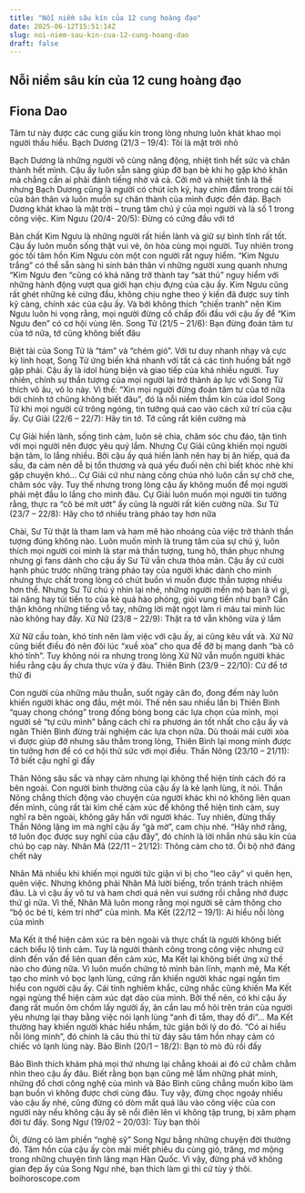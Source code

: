 ```yaml
---
title: "Nỗi niềm sâu kín của 12 cung hoàng đạo"
date: 2025-06-12T15:51:14Z
slug: noi-niem-sau-kin-cua-12-cung-hoang-dao
draft: false
---
```


## Nỗi niềm sâu kín của 12 cung hoàng đạo

## Fiona Dao

Tâm tư này được các cung giấu kín trong lòng nhưng luôn khát khao mọi người thấu hiểu.
 Bạch Dương (21/3 – 19/4): Tôi là mặt trời nhỏ
 
Bạch Dương là những người vô cùng năng động, nhiệt tình hết sức và chân thành hết mình. Cậu ấy luôn sẵn sàng giúp đỡ bạn bè khi họ gặp khó khăn mà chẳng cần ai phải đánh tiếng nhờ vả cả. Cởi mở và nhiệt tình là thế nhưng Bạch Dương cũng là người có chút ích kỷ, hay chìm đắm trong cái tôi của bản thân và luôn muốn sự chân thành của mình được đền đáp. Bạch Dương khát khao là mặt trời – trung tâm chú ý của mọi người và là số 1 trong công việc.
 Kim Ngưu (20/4- 20/5): Đừng có cứng đầu với tớ
 
Bản chất Kim Ngưu là những người rất hiền lành và giữ sự bình tĩnh rất tốt. Cậu ấy luôn muốn sống thật vui vẻ, ôn hòa cùng mọi người. Tuy nhiên trong góc tối tâm hồn Kim Ngưu còn một con người rất nguy hiểm. “Kim Ngưu trắng” có thể sẵn sàng hi sinh bản thân vì những người xung quanh nhưng “Kim Ngưu đen “cũng có khả năng trở thành tay “sát thủ” nguy hiểm với những hành động vượt qua giới hạn chịu đựng của cậu ấy. Kim Ngưu cũng rất ghét những kẻ cứng đầu, không chịu nghe theo ý kiến đã được suy tính kỹ càng, chính xác của cậu ấy. Và bởi không thích “chiến tranh” nên Kim Ngưu luôn hi vọng rằng, mọi người đừng cố chấp đối đầu với cậu ấy để “Kim Ngưu đen” có cơ hội vùng lên.
 Song Tử (21/5 – 21/6): Bạn đừng đoán tâm tư của tớ nữa, tớ cũng không biết đâu
 
Biệt tài của Song Tử là “tám” và “chém gió”. Với tư duy nhanh nhạy và cực kỳ linh hoạt, Song Tử ứng biến khá nhanh với tất cả các tình huống bất ngờ gặp phải. Cậu ấy là idol hùng biện và giao tiếp của khá nhiều người. Tuy nhiên, chính sự thần tượng của mọi người lại trở thành áp lực với Song Tử thích vô âu, vô lo này. Vì thế: “Xin mọi người đừng đoán tâm tư của tớ nữa bởi chính tớ chũng không biết đâu”, đó là nỗi niềm thầm kín của idol Song Tử khi mọi người cứ trông ngóng, tin tưởng quá cao vào cách xử trí của cậu ấy.
 Cự Giải (22/6 – 22/7): Hãy tin tớ. Tớ cũng rất kiên cường mà
 
Cự Giải hiền lành, sống tình cảm, luôn sẻ chia, chăm sóc chu đáo, tận tình với mọi người nên được yêu quý lắm. Nhưng Cự Giải cũng khiến mọi người bận tâm, lo lắng nhiều. Bởi cậu ấy quá hiền lành nên hay bị ăn hiếp, quá đa sầu, đa cảm nên dễ bị tổn thương và quá yếu đuối nên chỉ biết khóc nhè khi gặp chuyện khó… Cự Giải cứ như nàng công chúa nhỏ luôn cần sự chở che, chăm sóc vậy. Tuy thế nhưng trong lòng cậu ấy không muốn để mọi người phải mệt đầu lo lắng cho mình đâu. Cự Giải luôn muốn mọi người tin tưởng rằng, thực ra “cô bé mít ướt” ấy cũng là người rất kiên cường nữa.
 Sư Tử (23/7 – 22/8): Hãy cho tớ nhiều tràng pháo tay hơn nữa
 
Chài, Sư Tử thật là tham lam và ham mê hào nhoáng của việc trở thành thần tượng đúng không nào. Luôn muốn mình là trung tâm của sự chú ý, luôn thích mọi người coi mình là star mà thần tượng, tung hô, thán phục nhưng nhưng gì fans dành cho cậu ấy Sư Tử vẫn chưa thỏa mãn. Cậu ấy cứ cười hạnh phúc trước những tràng pháo tay của người khác dành cho mình nhưng thực chất trong lòng có chút buồn vì muốn được thần tượng nhiều hơn thế. Nhưng Sư Tử chú ý nhìn lại nhé, những người mến mộ bạn là vì gì, tài năng hay túi tiền to của kẻ quá hào phóng, giỏi vung tiền như bạn? Cẩn thận không những tiếng vỗ tay, những lời mật ngọt làm rỉ máu tai mình lúc nào không hay đấy.
 Xử Nữ (23/8 – 22/9): Thật ra tớ vẫn không vừa ý lắm
 
Xử Nữ cầu toàn, khó tính nên làm việc với cậu ấy, ai cũng kêu vất vả. Xử Nữ cũng biết điều đó nên đôi lúc “xuề xòa” cho qua để đỡ bị mang danh “bà cô khó tính”. Tuy không nói ra nhưng trong lòng Xử Nữ vẫn muốn người khác hiểu rằng cậu ấy chưa thực vừa ý đâu.
 Thiên Bình (23/9 – 22/10): Cứ để tớ thử đi
 
Con người của những mâu thuẫn, suốt ngày cân đo, đong đếm này luôn khiến người khác ong đầu, mệt mỏi. Thế nên sau nhiều lần bị Thiên Bình “quay chong chóng” trong đống bòng bong các lựa chọn của mình, mọi người sẽ “tự cứu mình” bằng cách chỉ ra phương án tốt nhất cho cậu ấy và ngăn Thiên Bình đừng trải nghiệm các lựa chọn nữa. Dù thoải mái cười xòa vì được giúp đỡ nhưng sâu thẳm trong lòng, Thiên Bình lại mong mình được tin tưởng hơn để có cơ hội thử sức với mọi điều.
 Thần Nông (23/10 – 21/11): Tớ biết cậu nghĩ gì đấy
 
Thân Nông sâu sắc và nhạy cảm nhưng lại không thể hiện tính cách đó ra bên ngoài. Con người bình thường của cậu ấy là kẻ lạnh lùng, ít nói. Thần Nông chẳng thích động vào chuyện của người khác khi nó không liên quan đến mình, cũng rất tài kìm chế cảm xúc để không thể hiện tình cảm, suy nghĩ ra bên ngoài, không gây hấn với người khác. Tuy nhiên, đừng thấy Thần Nông lặng im mà nghĩ cậu ấy “gà mờ”, cam chịu nhé. “Hãy nhớ rằng, tớ luôn đọc được suy nghĩ của cậu đấy”, đó chính là lời nhắn nhủ sâu kín của chú bọ cạp này.
 Nhân Mã (22/11 – 21/12): Thông cảm cho tớ. Ôi bộ nhớ đáng chết này
 
Nhân Mã nhiều khi khiến mọi người tức giận vì bị cho “leo cây” vì quên hẹn, quên việc. Nhưng không phải Nhân Mã lười biếng, trốn tránh trách nhiệm đâu. Là vì cậu ấy vô tư và ham chơi quá nên vui sướng rồi chẳng nhớ được thứ gì nữa. Vì thế, Nhân Mã luôn mong rằng mọi người sẽ cảm thông cho “bộ óc bé tí, kém trí nhớ” của mình.
 Ma Kết (22/12 – 19/1): Ai hiểu nỗi lòng của mình
 
Ma Kết ít thể hiện cảm xúc ra bên ngoài và thực chất là người không biết cách biểu lộ tình cảm. Tuy là người thành công trong công việc nhưng cứ dính đến vấn đề liên quan đến cảm xúc, Ma Kết lại không biết ứng xử thế nào cho đúng nữa. Vì luôn muốn chứng tỏ mình bản lĩnh, mạnh mẽ, Ma Kết tạo cho mình vỏ bọc lạnh lùng, cứng rắn khiến người khác ngại ngần tìm hiểu con người cậu ấy. Cái tính nghiêm khắc, cứng nhắc cũng khiến Ma Kết ngại ngùng thể hiện cảm xúc dạt dào của mình. Bởi thế nên, có khi cậu ấy đang rất muốn ôm chồm lấy người ấy, ân cần lau mồ hôi trên trán của người yêu nhưng lại thay bằng việc nói lạnh lùng “anh đi tắm, thay đồ đi”… Ma Kết thường hay khiến người khác hiểu nhầm, tức giận bởi lý do đó. “Có ai hiểu nỗi lòng mình”, đó chính là câu thủ thỉ từ đáy sâu tâm hồn nhạy cảm có chiếc vỏ lạnh lùng này.
 Bảo Bình (20/1 – 18/2): Bạn tò mò đủ rồi đấy
 
Bảo Bình thích khám phá mọi thứ nhưng lại chẳng khoái ai đó cứ chằm chằm nhìn theo cậu ấy đâu. Biết rằng bọn bạn cũng mê lắm những phát minh, những đồ chơi công nghệ của mình và Bảo Bình cũng chẳng muốn kibo làm bạn buồn vì không được chơi cùng đâu. Tuy vậy, đừng chọc ngoáy nhiều vào cậu ấy nhé, cũng đừng có dòm mắt quá lâu vào công việc của con người này nếu không cậu ấy sẽ nổi điên lên vì không tập trung, bị xâm phạm đời tư đấy.
 Song Ngư (19/02 – 20/03): Tùy bạn thôi
 
Ôi, đừng có làm phiền “nghệ sỹ” Song Ngư bằng những chuyện đời thường đó. Tâm hồn của cậu ấy còn mải miết phiêu du cùng gió, trăng, mơ mộng trong những chuyện tình lãng mạn Hàn Quốc. Vì vậy, đừng phá vỡ không gian đẹp ấy của Song Ngư nhé, bạn thích làm gì thì cứ tùy ý thôi.
boihoroscope.com​